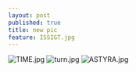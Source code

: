 ```yaml
---
layout: post
published: true
title: new pic
feature: ISSIGT.jpg
---
```

![TIME.jpg]({{site.baseurl}}/assets/images/posts/TIME.jpg)
![turn.jpg]({{site.baseurl}}/assets/images/posts/turn.jpg)
![ASTYRA.jpg]({{site.baseurl}}/assets/images/posts/ASTYRA.jpg)
